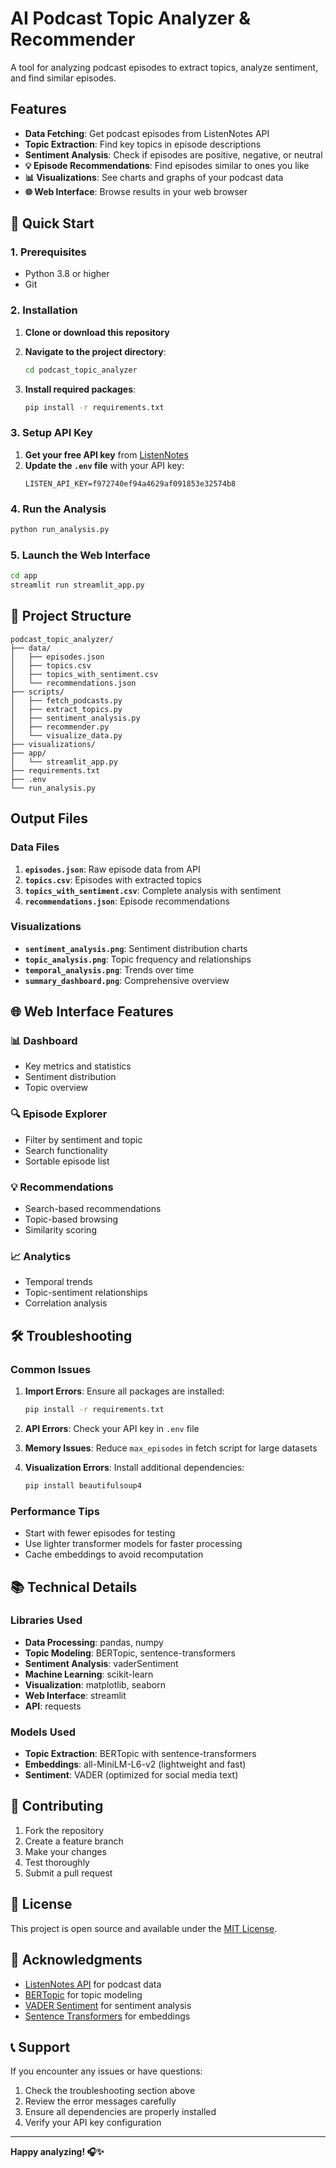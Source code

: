 # AI Podcast Topic Analyzer & Recommender

A tool for analyzing podcast episodes to extract topics, analyze sentiment, and find similar episodes.

## Features

- **Data Fetching**: Get podcast episodes from ListenNotes API
- **Topic Extraction**: Find key topics in episode descriptions
- **Sentiment Analysis**: Check if episodes are positive, negative, or neutral
- **💡 Episode Recommendations**: Find episodes similar to ones you like
- **📊 Visualizations**: See charts and graphs of your podcast data
- **🌐 Web Interface**: Browse results in your web browser

## 🚀 Quick Start

### 1. Prerequisites

- Python 3.8 or higher
- Git

### 2. Installation

1. **Clone or download this repository**
2. **Navigate to the project directory**:
   ```bash
   cd podcast_topic_analyzer
   ```

3. **Install required packages**:
   ```bash
   pip install -r requirements.txt
   ```

### 3. Setup API Key

1. **Get your free API key** from [ListenNotes](https://www.listennotes.com/api/)
2. **Update the `.env` file** with your API key:
   ```
   LISTEN_API_KEY=f972740ef94a4629af091853e32574b8
   ```

### 4. Run the Analysis

```bash
python run_analysis.py
```

### 5. Launch the Web Interface

```bash
cd app
streamlit run streamlit_app.py
```

## 📁 Project Structure

```
podcast_topic_analyzer/
├── data/
│   ├── episodes.json
│   ├── topics.csv
│   ├── topics_with_sentiment.csv
│   └── recommendations.json
├── scripts/
│   ├── fetch_podcasts.py
│   ├── extract_topics.py
│   ├── sentiment_analysis.py
│   ├── recommender.py
│   └── visualize_data.py
├── visualizations/
├── app/
│   └── streamlit_app.py
├── requirements.txt
├── .env
└── run_analysis.py
```

##  Output Files

### Data Files

1. **`episodes.json`**: Raw episode data from API
2. **`topics.csv`**: Episodes with extracted topics
3. **`topics_with_sentiment.csv`**: Complete analysis with sentiment
4. **`recommendations.json`**: Episode recommendations

### Visualizations

- **`sentiment_analysis.png`**: Sentiment distribution charts
- **`topic_analysis.png`**: Topic frequency and relationships
- **`temporal_analysis.png`**: Trends over time
- **`summary_dashboard.png`**: Comprehensive overview

## 🌐 Web Interface Features

### 📊 Dashboard
- Key metrics and statistics
- Sentiment distribution
- Topic overview

### 🔍 Episode Explorer
- Filter by sentiment and topic
- Search functionality
- Sortable episode list

### 💡 Recommendations
- Search-based recommendations
- Topic-based browsing
- Similarity scoring

### 📈 Analytics
- Temporal trends
- Topic-sentiment relationships
- Correlation analysis

## 🛠️ Troubleshooting

### Common Issues

1. **Import Errors**: Ensure all packages are installed:
   ```bash
   pip install -r requirements.txt
   ```

2. **API Errors**: Check your API key in `.env` file

3. **Memory Issues**: Reduce `max_episodes` in fetch script for large datasets

4. **Visualization Errors**: Install additional dependencies:
   ```bash
   pip install beautifulsoup4
   ```

### Performance Tips

- Start with fewer episodes for testing
- Use lighter transformer models for faster processing
- Cache embeddings to avoid recomputation

## 📚 Technical Details

### Libraries Used

- **Data Processing**: pandas, numpy
- **Topic Modeling**: BERTopic, sentence-transformers
- **Sentiment Analysis**: vaderSentiment
- **Machine Learning**: scikit-learn
- **Visualization**: matplotlib, seaborn
- **Web Interface**: streamlit
- **API**: requests

### Models Used

- **Topic Extraction**: BERTopic with sentence-transformers
- **Embeddings**: all-MiniLM-L6-v2 (lightweight and fast)
- **Sentiment**: VADER (optimized for social media text)

## 🤝 Contributing

1. Fork the repository
2. Create a feature branch
3. Make your changes
4. Test thoroughly
5. Submit a pull request

## 📄 License

This project is open source and available under the [MIT License](LICENSE).

## 🙏 Acknowledgments

- [ListenNotes API](https://www.listennotes.com/api/) for podcast data
- [BERTopic](https://github.com/MaartenGr/BERTopic) for topic modeling
- [VADER Sentiment](https://github.com/cjhutto/vaderSentiment) for sentiment analysis
- [Sentence Transformers](https://www.sbert.net/) for embeddings

## 📞 Support

If you encounter any issues or have questions:

1. Check the troubleshooting section above
2. Review the error messages carefully
3. Ensure all dependencies are properly installed
4. Verify your API key configuration

---

**Happy analyzing! 🎧✨**